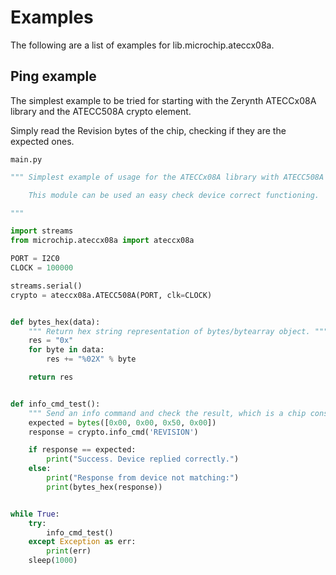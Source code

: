# Examples

The following are a list of examples for lib.microchip.ateccx08a.

## Ping example


The simplest example to be tried for starting with the Zerynth ATECCx08A library and the ATECC508A crypto element.

Simply read the Revision bytes of the chip, checking if they are the expected ones.



```main.py```

```python
""" Simplest example of usage for the ATECCx08A library with ATECC508A crypto element.

    This module can be used an easy check device correct functioning.

"""

import streams
from microchip.ateccx08a import ateccx08a

PORT = I2C0
CLOCK = 100000

streams.serial()
crypto = ateccx08a.ATECC508A(PORT, clk=CLOCK)


def bytes_hex(data):
    """ Return hex string representation of bytes/bytearray object. """
    res = "0x"
    for byte in data:
        res += "%02X" % byte

    return res


def info_cmd_test():
    """ Send an info command and check the result, which is a chip constant. """
    expected = bytes([0x00, 0x00, 0x50, 0x00])
    response = crypto.info_cmd('REVISION')

    if response == expected:
        print("Success. Device replied correctly.")
    else:
        print("Response from device not matching:")
        print(bytes_hex(response))


while True:
    try:
        info_cmd_test()
    except Exception as err:
        print(err)
    sleep(1000)

```

